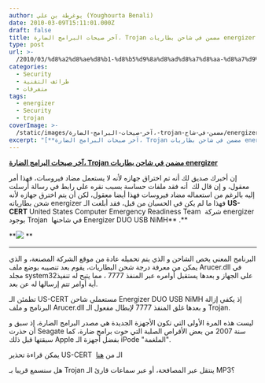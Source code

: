 ```yaml
---
author: يوغرطة بن علي (Youghourta Benali)
date: 2010-03-09T15:11:01.000Z
draft: false
title: آخر صيحات البرامج الضارة، Trojan مضمن في شاحن بطاريات energizer
type: post
url: >-
  /2010/03/%d8%a2%d8%ae%d8%b1-%d8%b5%d9%8a%d8%ad%d8%a7%d8%aa-%d8%a7%d9%84%d8%a8%d8%b1%d8%a7%d9%85%d8%ac-%d8%a7%d9%84%d8%b6%d8%a7%d8%b1%d8%a9%d8%8c-trojan-%d9%85%d8%b6%d9%85%d9%86-%d9%81%d9%8a-%d8%b4%d8%a7%d8%ad/
categories:
  - Security
  - طرائف التقنية
  - متفرقات
tags:
  - energizer
  - Security
  - trojan
coverImage: >-
  /static/images/آخر-صيحات-البرامج-الضارة،-trojan-مضمن-في-شاح/energizer-duo-charger.jpg
excerpt: "[**آخر صيحات البرامج الضارة، Trojan مضمن في شاحن بطاريات energizer**](https://www.it-scoop.com/2010/03/%d8%a2%d8%ae%d8%b1-%d8%b5%d9%8a%d8%ad%d8%a7%d8%aa-%d8%a7%d9%84%d8%a8%d8%b1%d8%a7%d9%85%d8%ac-%d8%a7%d9%84%d8%b6%d8%a7%d8%b1%d8%a9%d8%8c-trojan-%d9%85%d8%b6%d9%85%d9%86-%d9%81%d9%8a-%d8%b4%d8%a7%d8%ad/)\n\nإن أخبرك صديق لك أنه تم اختراق جهازه لأنه لا يستعمل مضاد فيروسات، فهذا أمر معقول، و إن قال لك \_أنه فقد ملفات حساسة بسبب نقره على رابط في رسالة أرسلت"
---
```

[**آخر صيحات البرامج الضارة، Trojan مضمن في شاحن بطاريات energizer**](https://www.it-scoop.com/2010/03/%d8%a2%d8%ae%d8%b1-%d8%b5%d9%8a%d8%ad%d8%a7%d8%aa-%d8%a7%d9%84%d8%a8%d8%b1%d8%a7%d9%85%d8%ac-%d8%a7%d9%84%d8%b6%d8%a7%d8%b1%d8%a9%d8%8c-trojan-%d9%85%d8%b6%d9%85%d9%86-%d9%81%d9%8a-%d8%b4%d8%a7%d8%ad/)

إن أخبرك صديق لك أنه تم اختراق جهازه لأنه لا يستعمل مضاد فيروسات، فهذا أمر معقول، و إن قال لك  أنه فقد ملفات حساسة بسبب نقره على رابط في رسالة أرسلت إليه بالرغم من استعماله مضاد فيروسات فهذا أيضا معقول، لكن أن يتم اخترق جهازه لأنه شحن بطارياته energizer فهذا ما لم يكن في الحسبان من قبل، فقد أبلغت الـ **US-CERT** United States Computer Emergency Readiness Team  شركة energizer بوجود Trojan  في شاحنها Energizer DUO USB NiMH\*\* .\*\*

\*\*![](/static/images/آخر-صيحات-البرامج-الضارة،-trojan-مضمن-في-شاح/energizer-duo-charger.jpg) \*\*

***

البرنامج المعني يخص الشاحن و الذي يتم تحميله عادة من موقع الشركة المصنعة، و الذي يمكن من معرفة درجة شحن البطاريات، يقوم بعد تنصيبه بوضع ملف Arucer.dll في مجلد system32على الجهاز و بعدها يستقبل أوامره عبر المنفذ 7777 ، مما يتيح له تنفيذ أية أوامر تتم إرسالها له عن بعد.

تطمئن الـ US-CERT مستعملي شاحن Energizer DUO USB NiMH إذ يكفي إزالة البرنامج و ملف Arucer.dll و بعدها غلق المنفذ 7777 لإبطال مفعول الـ Trojan.

ليست هذه المرة الأولى التي تكون الأجهزة الجديدة هي مصدر البرامج الضارة، إذ سبق و أن حذرت Seagate سنة 2007 من بعض الأقراص الصلبة التي حوت برامج ضارة، كما سبقتها قبل ذلك Apple بفضل أجهزة الـ iPode "الملغمة".

يمكن قراءة تحذير US-CERT  الـ من [هنا](http://www.kb.cert.org/vuls/id/154421)

هل سنسمع قريبا بـ Trojan ينتقل عبر المصافحة، أو عبر سماعات قارئ الـ MP3؟
